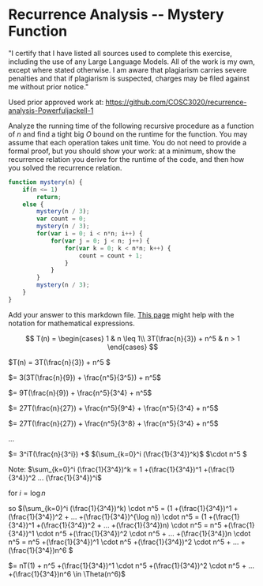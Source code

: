 # Recurrence Analysis -- Mystery Function

"I certify that I have listed all sources used to complete this exercise, including the use of any Large Language Models. All of the work is my own, except where stated otherwise. I am aware that plagiarism carries severe penalties and that if plagiarism is suspected, charges may be filed against me without prior notice." 

Used prior approved work at: https://github.com/COSC3020/recurrence-analysis-Powerfuljackell-1

Analyze the running time of the following recursive procedure as a function of
$n$ and find a tight big $O$ bound on the runtime for the function. You may
assume that each operation takes unit time. You do not need to provide a formal
proof, but you should show your work: at a minimum, show the recurrence relation
you derive for the runtime of the code, and then how you solved the recurrence
relation.

```javascript
function mystery(n) {
    if(n <= 1)
        return;
    else {
        mystery(n / 3);
        var count = 0;
        mystery(n / 3);
        for(var i = 0; i < n*n; i++) {
            for(var j = 0; j < n; j++) {
                for(var k = 0; k < n*n; k++) {
                    count = count + 1;
                }
            }
        }
        mystery(n / 3);
    }
}
```

Add your answer to this markdown file. [This
page](https://docs.github.com/en/get-started/writing-on-github/working-with-advanced-formatting/writing-mathematical-expressions)
might help with the notation for mathematical expressions.

$$ T(n) =
   \begin{cases}
       1 & n \leq 1\\
       3T(\frac{n}{3}) + n^5 & n > 1
   \end{cases}
$$

$T(n) = 3T(\frac{n}{3}) + n^5 $

$= 3(3T(\frac{n}{9}) + \frac{n^5}{3^5}) + n^5$

$= 9T(\frac{n}{9}) + \frac{n^5}{3^4} + n^5$

$= 27T(\frac{n}{27}) + \frac{n^5}{9^4} + \frac{n^5}{3^4} + n^5$

$= 27T(\frac{n}{27}) + \frac{n^5}{3^8} + \frac{n^5}{3^4} + n^5$

$…$

$= 3^iT(\frac{n}{3^i}) +$
$(\sum_{k=0}^i (\frac{1}{3^4})^k)$
$\cdot n^5 $

Note: $\sum_{k=0}^i (\frac{1}{3^4})^k = 1 +(\frac{1}{3^4})^1 +(\frac{1}{3^4})^2 ... (\frac{1}{3^4})^i$ 

for $i = \log n$

so $(\sum_{k=0}^i (\frac{1}{3^4})^k) \cdot n^5 = (1 +(\frac{1}{3^4})^1 +(\frac{1}{3^4})^2 + ... +(\frac{1}{3^4})^{\log n}) \cdot n^5 = (1 +(\frac{1}{3^4})^1 +(\frac{1}{3^4})^2 + ... +(\frac{1}{3^4})n) \cdot n^5 = n^5 +(\frac{1}{3^4})^1 \cdot n^5 +(\frac{1}{3^4})^2 \cdot n^5 + ... +(\frac{1}{3^4})n \cdot n^5 = n^5 +(\frac{1}{3^4})^1 \cdot n^5 +(\frac{1}{3^4})^2 \cdot n^5 + ... +(\frac{1}{3^4})n^6 $

$=  nT(1) + n^5 +(\frac{1}{3^4})^1 \cdot n^5 +(\frac{1}{3^4})^2 \cdot n^5 + ... +(\frac{1}{3^4})n^6 \in \Theta(n^6)$

